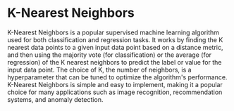 # K-Nearest Neighbors

 K-Nearest Neighbors is a popular supervised machine learning algorithm used for both classification and regression tasks. It works by finding the K nearest data points to a given input data point based on a distance metric, and then using the majority vote (for classification) or the average (for regression) of the K nearest neighbors to predict the label or value for the input data point. The choice of K, the number of neighbors, is a hyperparameter that can be tuned to optimize the algorithm's performance. K-Nearest Neighbors is simple and easy to implement, making it a popular choice for many applications such as image recognition, recommendation systems, and anomaly detection. 
